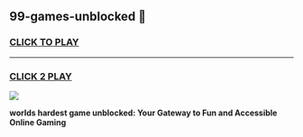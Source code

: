 
## 99-games-unblocked 👋
<h3>
<a href="https://premium.freeplayer.one?title=99-games-unblocked&ref=14F">CLICK TO PLAY</a></h3>
<hr>

<h3>
<a href="https://premium.freeplayer.one?title=99-games-unblocked&ref=14F">CLICK 2 PLAY</a>
  
</h3>

<a href="https://premium.freeplayer.one?title=99-games-unblocked&ref=12F/"><img src="https://clearcache.store/games.png"></a>


**worlds hardest game unblocked: Your Gateway to Fun and Accessible Online Gaming**
